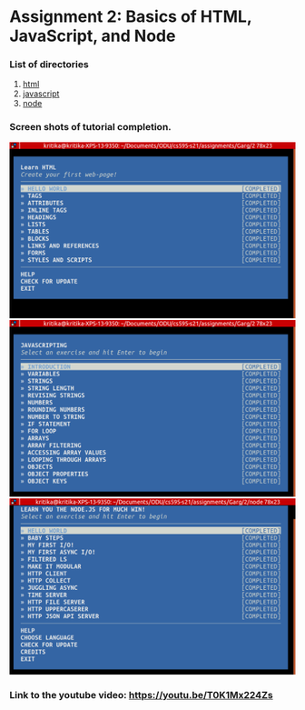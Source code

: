 # Assignment 2: Basics of HTML, JavaScript, and Node

### List of directories
  1. [html](html)
  2. [javascript](javascript)
  3. [node](node)

### Screen shots of tutorial completion.
<img src="html/learnyouhtml.png" width="700">
<img src="javascript/javascripting.png" width="700">
<img src="node/learnyounode.png" width="700">


### Link to the youtube video: https://youtu.be/T0K1Mx224Zs